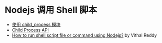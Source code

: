 # Nodejs 调用 Shell 脚本
- [使用 child_process 模块](https://www.cnblogs.com/zhoujie/p/nodejs2.html)
- [Child Process API](https://nodejs.org/api/child_process.html)
- [How to run shell script file or command using Nodejs?](https://stackfame.com/run-shell-script-file-or-command-nodejs) by Vithal Reddy
